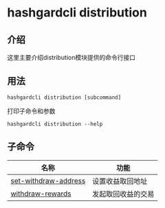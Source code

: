# hashgardcli distribution 

## 介绍

这里主要介绍distribution模块提供的命令行接口

## 用法

```
hashgardcli distribution [subcommand]
```

打印子命令和参数

```
hashgardcli distribution --help
```

## 子命令

| 名称                            | 功能                                                   |
| --------------------------------| --------------------------------------------------------------|
| [set-withdraw-address](set-withdraw-address.md)  | 设置收益取回地址 |
| [withdraw-rewards](withdraw-rewards.md) | 发起取回收益的交易 |
